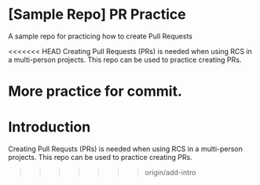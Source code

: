 # [Sample Repo] PR Practice
A sample repo for practicing how to create Pull Requests

<<<<<<< HEAD
Creating Pull Requests (PRs) is needed when using RCS in a multi-person projects. This repo can be used to practice
creating PRs.

More practice for commit.
=======
# Introduction
Creating Pull Requsts (PRs) is needed when using RCS in a multi-person projects. This repo can be used to practice creating PRs.
>>>>>>> origin/add-intro
